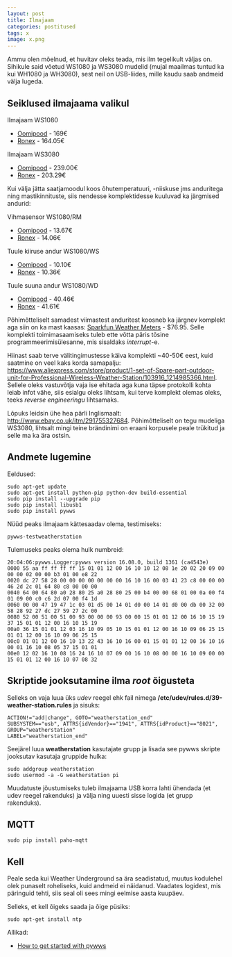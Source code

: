 ```yaml
---
layout: post
title: Ilmajaam
categories: postitused
tags: x
image: x.png
---
```

Ammu olen mõelnud, et huvitav oleks teada, mis ilm tegelikult väljas on. Sihikule said võetud WS1080 ja WS3080 mudelid (mujal maailmas tuntud ka kui WH1080 ja WH3080), sest neil on USB-liides, mille kaudu saab andmeid välja lugeda.



## Seiklused ilmajaama valikul

Ilmajaam WS1080

- [Oomipood](https://www.oomipood.ee/product/ws1080_ilmajaam_tuul_rohk_sademed_jne_usb_puutetundlik_ekraan) - 169€
- [Ronex](http://www.ronex.ee/Tootekataloog/Ilmajaamad/puutetundliku_tabloo_ja_arvutiliidesega_ilmajaam_ws1080) - 164.05€

Ilmajaam WS3080

- [Oomipood](https://www.oomipood.ee/product/ws3080_ilmajaam_tuul_rohk_sademed_jne_usb_paikese_patareiga_andur) - 239.00€
- [Ronex](http://www.ronex.ee/Tootekataloog/Ilmajaamad/arvutiliidesega_ilmajaam_paikesepaneeliga_varustatud_saatja_moodul_ws3080) - 203.29€


Kui välja jätta saatjamoodul koos õhutemperatuuri, -niiskuse jms anduritega ning mastikinnituste, siis nendesse komplektidesse kuuluvad ka järgmised andurid:

Vihmasensor WS1080/RM

- [Oomipood](https://www.oomipood.ee/product?product_id=109849) - 13.67€
- [Ronex](http://www.ronex.ee/Tootekataloog/Ilmajaamade_tarvikud/spare_rain_sensor_for_ws1080_ws1080_rm) - 14.06€

Tuule kiiruse andur WS1080/WS

- [Oomipood](https://www.oomipood.ee/product?product_id=109853) - 10.10€
- [Ronex](http://www.ronex.ee/Tootekataloog/Ilmajaamade_tarvikud/tuulekiiruse_andur_mudelile_ws1080_ws1080_ws) - 10.36€

Tuule suuna andur WS1080/WD

- [Oomipood](https://www.oomipood.ee/product?product_id=109852) - 40.46€
- [Ronex](http://www.ronex.ee/Tootekataloog/Ilmajaamade_tarvikud/tuule_suuna_andur_mudelile_ws1080_ws1080_wd) - 41.61€

Põhimõtteliselt samadest viimastest anduritest koosneb ka järgnev komplekt aga siin on ka mast kaasas: [Sparkfun Weather Meters](https://www.sparkfun.com/products/8942) - $76.95. Selle komplekti toimimasaamiseks tuleb ette võtta päris tõsine programmeerimisülesanne, mis sisaldaks _interrupt_-e.

Hiinast saab terve välitingimustesse käiva komplekti ~40-50€ eest, kuid saatmine on veel kaks korda samapalju: https://www.aliexpress.com/store/product/1-set-of-Spare-part-outdoor-unit-for-Professional-Wireless-Weather-Station/103916_1214985366.html. Sellele oleks vastuvõtja vaja ise ehitada aga kuna täpse protokolli kohta leiab infot vähe, siis esialgu oleks lihtsam, kui terve komplekt olemas oleks, teeks _reverse engineeringu_ lihtsamaks.

Lõpuks leidsin ühe hea pärli Inglismaalt: http://www.ebay.co.uk/itm/291755327684. Põhimõtteliselt on tegu mudeliga WS3080, lihtsalt mingi teine brändinimi on eraani korpusele peale trükitud ja selle ma ka ära ostsin.


## Andmete lugemine


Eeldused:

    sudo apt-get update
    sudo apt-get install python-pip python-dev build-essential
    sudo pip install --upgrade pip
    sudo pip install libusb1
    sudo pip install pywws

Nüüd peaks ilmajaam kättesaadav olema, testimiseks:

    pywws-testweatherstation

Tulemuseks peaks olema hulk numbreid:

    20:04:06:pywws.Logger:pywws version 16.08.0, build 1361 (ca4543e)
    0000 55 aa ff ff ff ff 15 01 01 12 00 16 10 10 12 08 1e 20 02 20 09 00 00 00 02 00 00 b3 01 00 e8 22
    0020 dc 27 58 28 00 00 00 00 00 00 00 16 10 16 00 03 41 23 c8 00 00 00 46 2d 2c 01 64 80 c8 00 00 00
    0040 64 00 64 80 a0 28 80 25 a0 28 80 25 00 b4 00 00 68 01 00 0a 00 f4 01 09 00 c0 c6 2d 07 00 f4 1d
    0060 00 00 47 19 47 1c 03 01 d5 00 14 01 d0 00 14 01 d0 00 db 00 32 00 58 28 92 27 dc 27 59 27 2c 00
    0080 52 00 51 00 51 00 93 00 00 00 93 00 00 15 01 01 12 00 16 10 15 19 37 15 01 01 12 00 16 10 15 19
    00a0 36 15 01 01 12 03 16 10 09 05 10 15 01 01 12 00 16 10 09 06 25 15 01 01 12 00 16 10 09 06 25 15
    00c0 01 01 12 00 16 10 13 22 43 16 10 16 00 01 15 01 01 12 00 16 10 16 00 01 16 10 08 05 37 15 01 01
    00e0 12 02 16 10 08 16 24 16 10 07 09 00 16 10 08 00 00 16 10 09 00 00 15 01 01 12 00 16 10 07 08 32



## Skriptide jooksutamine ilma _root_ õigusteta

Selleks on vaja luua üks _udev_ reegel ehk fail nimega **/etc/udev/rules.d/39-weather-station.rules** ja sisuks:

    ACTION!="add|change", GOTO="weatherstation_end"
    SUBSYSTEM=="usb", ATTRS{idVendor}=="1941", ATTRS{idProduct}=="8021", GROUP="weatherstation"
    LABEL="weatherstation_end"

Seejärel luua **weatherstation** kasutajate grupp ja lisada see pywws skripte jooksutav kasutaja gruppide hulka:

    sudo addgroup weatherstation
    sudo usermod -a -G weatherstation pi

Muudatuste jõustumiseks tuleb ilmajaama USB korra lahti ühendada (et udev reegel rakenduks) ja välja ning uuesti sisse logida (et grupp rakenduks).


## MQTT

    sudo pip install paho-mqtt



## Kell

Peale seda kui Weather Underground sa ära seadistatud, muutus kodulehel olek punaselt roheliseks, kuid andmeid ei näidanud. Vaadates logidest, mis päringuid tehti, siis seal oli sees mingi eelmise aasta kuupäev.

Selleks, et kell õigeks saada ja õige püsiks:

    sudo apt-get install ntp




Allikad:

- [How to get started with pywws](http://pywws.readthedocs.io/nl/latest/guides/getstarted.html)
    